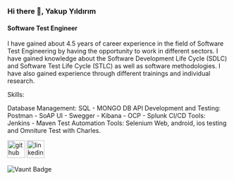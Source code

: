 ### Hi there 👋, Yakup Yıldırım
#### Software Test Engineer
I have gained about 4.5 years of career experience in the field of Software Test Engineering by having the opportunity to work in different sectors. I have gained knowledge about the Software Development Life Cycle (SDLC) and Software Test Life Cycle (STLC) as well as software methodologies. I have also gained experience through different trainings and individual research.

Skills:

Database Management: SQL - MONGO DB
API Development and Testing: Postman - SoAP UI - Swegger - Kibana - OCP - Splunk
CI/CD Tools: Jenkins - Maven
Test Automation Tools: Selenium
Web, android, ios testing and Omniture Test with Charles.


[<img src='https://cdn.jsdelivr.net/npm/simple-icons@3.0.1/icons/github.svg' alt='github' height='40'>](https://github.com/yakupyldrm)  [<img src='https://cdn.jsdelivr.net/npm/simple-icons@3.0.1/icons/linkedin.svg' alt='linkedin' height='40'>](https://www.linkedin.com/in/yakup-yildirimm/)  

![Vaunt Badge](https://api.vaunt.dev/v1/github/entities/yakupyldrm/contributions?format=svg&private=false)  


